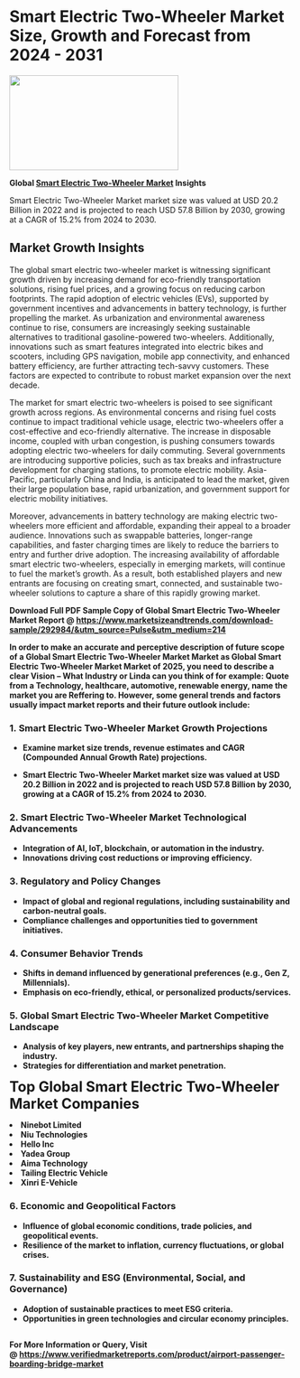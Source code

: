 <H1>Smart Electric Two-Wheeler Market Size, Growth and Forecast from 2024 - 2031</H1><img class="aligncenter size-medium wp-image-584254" src="https://thirdeyenews.in/wp-content/uploads/2024/09/Global-Market-Research-300x168.jpeg" alt="" width="300" height="168" /><p><strong>Global&nbsp;<a href="https://www.marketsizeandtrends.com/download-sample/292984/&amp;utm_source=Pulse&amp;utm_medium=214">Smart Electric Two-Wheeler Market</a> Insights</strong></p><p>Smart Electric Two-Wheeler Market market size was valued at USD 20.2 Billion in 2022 and is projected to reach USD 57.8 Billion by 2030, growing at a CAGR of 15.2% from 2024 to 2030.</p><p><h2>Market Growth Insights</h2> <p>The global smart electric two-wheeler market is witnessing significant growth driven by increasing demand for eco-friendly transportation solutions, rising fuel prices, and a growing focus on reducing carbon footprints. The rapid adoption of electric vehicles (EVs), supported by government incentives and advancements in battery technology, is further propelling the market. As urbanization and environmental awareness continue to rise, consumers are increasingly seeking sustainable alternatives to traditional gasoline-powered two-wheelers. Additionally, innovations such as smart features integrated into electric bikes and scooters, including GPS navigation, mobile app connectivity, and enhanced battery efficiency, are further attracting tech-savvy customers. These factors are expected to contribute to robust market expansion over the next decade.</p> <p><strong></strong></p> <p>The market for smart electric two-wheelers is poised to see significant growth across regions. As environmental concerns and rising fuel costs continue to impact traditional vehicle usage, electric two-wheelers offer a cost-effective and eco-friendly alternative. The increase in disposable income, coupled with urban congestion, is pushing consumers towards adopting electric two-wheelers for daily commuting. Several governments are introducing supportive policies, such as tax breaks and infrastructure development for charging stations, to promote electric mobility. Asia-Pacific, particularly China and India, is anticipated to lead the market, given their large population base, rapid urbanization, and government support for electric mobility initiatives.</p> <p>Moreover, advancements in battery technology are making electric two-wheelers more efficient and affordable, expanding their appeal to a broader audience. Innovations such as swappable batteries, longer-range capabilities, and faster charging times are likely to reduce the barriers to entry and further drive adoption. The increasing availability of affordable smart electric two-wheelers, especially in emerging markets, will continue to fuel the market’s growth. As a result, both established players and new entrants are focusing on creating smart, connected, and sustainable two-wheeler solutions to capture a share of this rapidly growing market.</p> <p><strong></p><p><span class=""><strong>Download Full PDF Sample Copy of Global Smart Electric Two-Wheeler Market Report</strong> @ <a href="https://www.marketsizeandtrends.com/download-sample/292984/&amp;utm_source=Pulse&amp;utm_medium=214" target="_blank">https://www.marketsizeandtrends.com/download-sample/292984/&amp;utm_source=Pulse&amp;utm_medium=214</a></span></p><p>In order to make an accurate and perceptive description of future scope of a Global&nbsp;Smart Electric Two-Wheeler Market Market as Global&nbsp;Smart Electric Two-Wheeler Market Market of 2025, you need to describe a clear Vision &ndash; What Industry or Linda can you think of for example: Quote from a Technology, healthcare, automotive, renewable energy, name the market you are Reffering to. However, some general trends and factors usually impact market reports and their future outlook include:</p><h3>1.&nbsp;<strong>Smart Electric Two-Wheeler Market Growth Projections</strong></h3><ul><li>Examine market size trends, revenue estimates and CAGR (Compounded Annual Growth Rate) projections.</li><li><p>Smart Electric Two-Wheeler Market market size was valued at USD 20.2 Billion in 2022 and is projected to reach USD 57.8 Billion by 2030, growing at a CAGR of 15.2% from 2024 to 2030.</p></li></ul><h3>2.&nbsp;<strong>Smart Electric Two-Wheeler Market Technological Advancements</strong></h3><ul><li>Integration of AI, IoT, blockchain, or automation in the industry.</li><li>Innovations driving cost reductions or improving efficiency.</li></ul><h3>3.&nbsp;<strong>Regulatory and Policy Changes</strong></h3><ul><li>Impact of global and regional regulations, including sustainability and carbon-neutral goals.</li><li>Compliance challenges and opportunities tied to government initiatives.</li></ul><h3>4.&nbsp;<strong>Consumer Behavior Trends</strong></h3><ul><li>Shifts in demand influenced by generational preferences (e.g., Gen Z, Millennials).</li><li>Emphasis on eco-friendly, ethical, or personalized products/services.</li></ul><h3>5.&nbsp;<strong>Global Smart Electric Two-Wheeler Market Competitive Landscape</strong></h3><ul><li>Analysis of key players, new entrants, and partnerships shaping the industry.</li><li>Strategies for differentiation and market penetration.</li></ul><p data-pm-slice="1 1 []"><span style="color: inherit; font-family: inherit; font-size: 25px;">Top Global Smart Electric Two-Wheeler Market Companies</span></p><div class="" data-test-id=""><p><li>Ninebot Limited</li><li> Niu Technologies</li><li> Hello Inc</li><li> Yadea Group</li><li> Aima Technology</li><li> Tailing Electric Vehicle</li><li> Xinri E-Vehicle</li></p></div><h3>6.&nbsp;<strong>Economic and Geopolitical Factors</strong></h3><ul><li>Influence of global economic conditions, trade policies, and geopolitical events.</li><li>Resilience of the market to inflation, currency fluctuations, or global crises.</li></ul><h3>7.&nbsp;<strong>Sustainability and ESG (Environmental, Social, and Governance)</strong></h3><ul><li>Adoption of sustainable practices to meet ESG criteria.</li><li>Opportunities in green technologies and circular economy principles.</li></ul><h2><strong style="font-size: 14px;">For More Information or Query, Visit @&nbsp;</strong><a style="background-color: #ffffff; font-size: 14px;" href="https://www.marketsizeandtrends.com/report/smart-electric-two-wheeler-market/" target="_blank">https://www.verifiedmarketreports.com/product/airport-passenger-boarding-bridge-market</a></h2>

